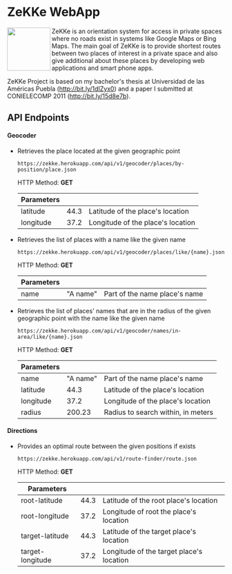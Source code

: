 ZeKKe WebApp
=================

<img src="https://dl.dropboxusercontent.com/u/1995295/img/ZeKKe/launcher-web.png" height="100px" align="left" />

ZeKKe is an orientation system for access in private spaces where no roads exist in systems like Google Maps or Bing Maps. The main goal of ZeKKe is to provide shortest routes between two places of interest in a private space and also give additional about these places by developing web applications and smart phone apps.

ZeKKe Project is based on my bachelor's thesis at Universidad de las Américas Puebla (http://bit.ly/1dIZyx0) and a paper I submitted at CONIELECOMP 2011 (http://bit.ly/15d8e7b).

## API Endpoints

#### Geocoder

* Retrieves the place located at the given geographic point

	```
  https://zekke.herokuapp.com/api/v1/geocoder/places/by-position/place.json
	```

	HTTP Method: **GET**

  | Parameters |      |                                   |
  | ---------- |----- | --------------------------------- |
  | latitude   | 44.3 | Latitude of the place's location  |
  | longitude  | 37.2 | Longitude of the place's location |

* Retrieves the list of places with a name like the given name

	```
	https://zekke.herokuapp.com/api/v1/geocoder/places/like/{name}.json
	```

  HTTP Method: **GET**

  | Parameters |          |                               |
  | ---------- | -------- | ----------------------------- |
  | name       | "A name" | Part of the name place's name |

* Retrieves the list of places' names that are in the radius of the given geographic point with the name like the given name

	```
	https://zekke.herokuapp.com/api/v1/geocoder/names/in-area/like/{name}.json
	```

	HTTP Method: **GET**

	| Parameters |          |                                    |
	|------------|----------|------------------------------------|
	| name       | "A name" | Part of the name place's name      |
	| latitude   | 44.3     | Latitude of the place's location   |
	| longitude  | 37.2     | Longitude of the place's location  |
	| radius     | 200.23   | Radius to search within, in meters |

#### Directions

* Provides an optimal route between the given positions if exists

	```
	https://zekke.herokuapp.com/api/v1/route-finder/route.json
	```
	
	HTTP Method: **GET**

	| Parameters       |      |                                          |
	| ---------------- | ---- | ---------------------------------------- |
	| root-latitude    | 44.3 | Latitude of the root place's location    |
	| root-longitude   | 37.2 | Longitude of root the place's location   |
	| target-latitude  | 44.3 | Latitude of the target place's location  |
	| target-longitude | 37.2 | Longitude of the target place's location |
